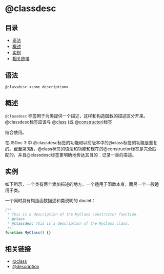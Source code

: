 # @classdesc

## 目录

- [语法](#语法)
- [概述](#概述)
- [实例](#实例)
- [相关链接](#相关链接)

## 语法

```
@classdesc <some description>
```

## 概述

`@classdesc` 标签用于为类提供一个描述，这样和构造函数的描述区分开来。@classdesc标签应该与 [@class](./tags-class.md) (或 [@constructor](./tags-class.md))标签

结合使用。

在JSDoc 3 中 @classdesc标签的功能和以前版本中的@class标签的功能是重复的。截至第3版，@class标签的语法和功能和现在的@constructor标签是完全匹配的，并且@classdesc标签更明确地传达其目的：记录一类的描述。

## 实例

如下所示，一个类有两个添加描述的地方，一个适用于函数本身，而另一个一般适用于类。

一个同时具有构造函数描述和类说明的 doclet：

```javascript
/**
 * This is a description of the MyClass constructor function.
 * @class
 * @classdesc This is a description of the MyClass class.
 */
function MyClass() {}
```

## 相关链接

- [@class](./tags-class.md)
- [@description](./tags-description.md)
